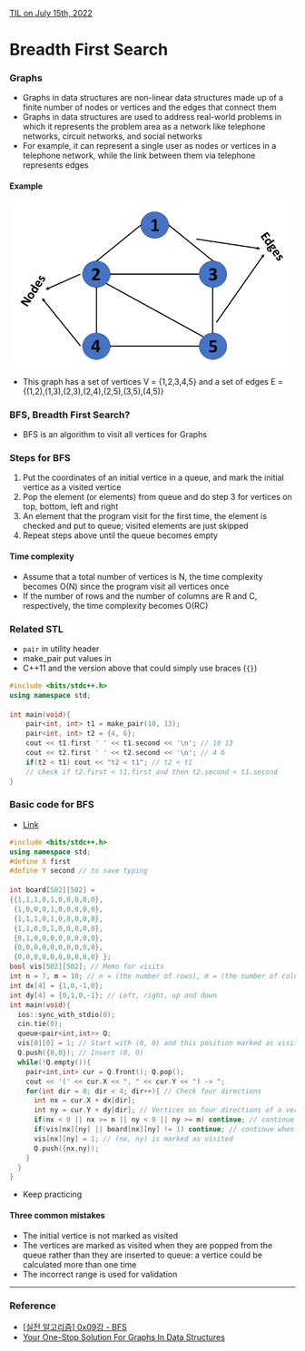 [TIL on July 15th, 2022](../../TIL/2022/07/07-15-2022.md)
# **Breadth First Search**

### Graphs
- Graphs in data structures are non-linear data structures made up of a finite number of nodes or vertices and the edges that connect them
- Graphs in data structures are used to address real-world problems in which it represents the problem area as a network like telephone networks, circuit networks, and social networks
- For example, it can represent a single user as nodes or vertices in a telephone network, while the link between them via telephone represents edges

#### Example
![example](./imgs/example-of-graph.png)
- This graph has a set of vertices V = {1,2,3,4,5} and a set of edges E = {(1,2),(1,3),(2,3),(2,4),(2,5),(3,5),(4,5)}

### BFS, Breadth First Search?
- BFS is an algorithm to visit all vertices for Graphs

### Steps for BFS
1. Put the coordinates of an initial vertice in a queue, and mark the initial vertice as a visited vertice
2. Pop the element (or elements) from queue and do step 3 for vertices on top, bottom, left and right
3. An element that the program visit for the first time, the element is checked and put to queue; visited elements are just skipped
4. Repeat steps above until the queue becomes empty

#### Time complexity
- Assume that a total number of vertices is N, the time complexity becomes O(N) since the program visit all vertices once
- If the number of rows and the number of columns are R and C, respectively, the time complexity becomes O(RC)

### Related STL
- `pair` in utility header
- make_pair put values in
- C++11 and the version above that could simply use braces (`{}`)

```cpp
#include <bits/stdc++.h>
using namespace std;

int main(void){
    pair<int, int> t1 = make_pair(10, 13);
    pair<int, int> t2 = {4, 6};
    cout << t1.first ' ' << t1.second << '\n'; // 10 13
    cout << t2.first ' ' << t2.second << '\n'; // 4 6
    if(t2 < t1) cout << "t2 < t1"; // t2 < t1
    // check if t2.first < t1.first and then t2.second < t1.second
}
```

### Basic code for BFS
- [Link](https://github.com/encrypted-def/basic-algo-lecture/blob/master/0x09/BFS.cpp)
```cpp
#include <bits/stdc++.h>
using namespace std;
#define X first
#define Y second // to save typing

int board[502][502] =
{{1,1,1,0,1,0,0,0,0,0},
 {1,0,0,0,1,0,0,0,0,0},
 {1,1,1,0,1,0,0,0,0,0},
 {1,1,0,0,1,0,0,0,0,0},
 {0,1,0,0,0,0,0,0,0,0},
 {0,0,0,0,0,0,0,0,0,0},
 {0,0,0,0,0,0,0,0,0,0} };
bool vis[502][502]; // Memo for visits
int n = 7, m = 10; // n = (the number of rows), m = (the number of columns)
int dx[4] = {1,0,-1,0};
int dy[4] = {0,1,0,-1}; // Left, right, up and down
int main(void){
  ios::sync_with_stdio(0);
  cin.tie(0);
  queue<pair<int,int>> Q;
  vis[0][0] = 1; // Start with (0, 0) and this position marked as visited
  Q.push({0,0}); // Insert (0, 0)
  while(!Q.empty()){
    pair<int,int> cur = Q.front(); Q.pop();
    cout << '(' << cur.X << ", " << cur.Y << ") -> ";
    for(int dir = 0; dir < 4; dir++){ // Check four directions
      int nx = cur.X + dx[dir];
      int ny = cur.Y + dy[dir]; // Vertices on four directions of a vertice on the queue
      if(nx < 0 || nx >= n || ny < 0 || ny >= m) continue; // continue if the position is out of the given range
      if(vis[nx][ny] || board[nx][ny] != 1) continue; // continue when the program once visited the vertice or the vertice is not the target
      vis[nx][ny] = 1; // (nx, ny) is marked as visited
      Q.push({nx,ny});
    }
  }
}
```
- Keep practicing

#### Three common mistakes
- The initial vertice is not marked as visited
- The vertices are marked as visited when they are popped from the queue rather than they are inserted to queue: a vertice could be calculated more than one time
- The incorrect range is used for validation

___

### Reference
- [[실전 알고리즘] 0x09강 - BFS](https://blog.encrypted.gg/941?category=773649)
- [Your One-Stop Solution For Graphs In Data Structures](https://www.simplilearn.com/tutorials/data-structure-tutorial/graphs-in-data-structure#:~:text=Graphs%20in%20data%20structures%20are,circuit%20networks%2C%20and%20social%20networks.)